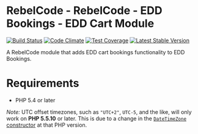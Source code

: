 # RebelCode - RebelCode - EDD Bookings - EDD Cart Module

[![Build Status](https://travis-ci.org/rebelcode/rcmod-eddbk-cart.svg?branch=master)](https://travis-ci.org/rebelcode/rcmod-eddbk-cart)
[![Code Climate](https://codeclimate.com/github/RebelCode/rcmod-eddbk-cart/badges/gpa.svg)](https://codeclimate.com/github/RebelCode/rcmod-eddbk-cart)
[![Test Coverage](https://codeclimate.com/github/RebelCode/rcmod-eddbk-cart/badges/coverage.svg)](https://codeclimate.com/github/RebelCode/rcmod-eddbk-cart/coverage)
[![Latest Stable Version](https://poser.pugx.org/rebelcode/rcmod-eddbk-cart/version)](https://packagist.org/packages/rebelcode/rcmod-eddbk-cart)

A RebelCode module that adds EDD cart bookings functionality to EDD Bookings.

# Requirements

* PHP 5.4 or later

_Note:_ UTC offset timezones, such as `"UTC+2"`, `UTC-5`, and the like, will only work on **PHP 5.5.10** or later.
This is due to a change in the [`DateTimeZone` constructor][1] at that PHP version.

[1]: http://php.net/manual/en/datetimezone.construct.php#refsect1-datetimezone.construct-changelog
